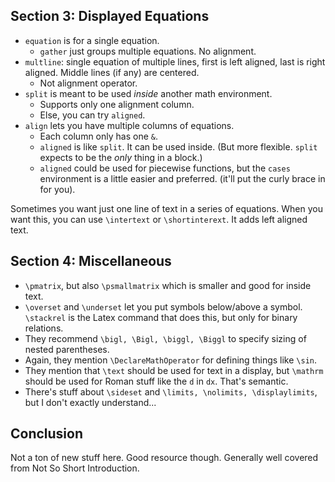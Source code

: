 ## Section 3: Displayed Equations

* `equation` is for a single equation.
    * `gather` just groups multiple equations. No alignment.
* `multline`: single equation of multiple lines, first is left aligned,
  last is right aligned. Middle lines (if any) are centered.
    * Not alignment operator.
* `split` is meant to be used *inside* another math environment.
    * Supports only one alignment column.
    * Else, you can try `aligned`.
* `align` lets you have multiple columns of equations.
    * Each column only has one `&`.
    * `aligned` is like `split`. It can be used inside. (But more
      flexible. `split` expects to be the *only* thing in a block.)
    * `aligned` could be used for piecewise functions, but the `cases`
      environment is a little easier and preferred. (it'll put the curly
      brace in for you).

Sometimes you want just one line of text in a series of equations. When
you want this, you can use `\intertext` or `\shortinterext`. It adds
left aligned text.

## Section 4: Miscellaneous

* `\pmatrix`, but also `\psmallmatrix` which is smaller and good for
  inside text.
* `\overset` and `\underset` let you put symbols below/above a symbol.
  `\stackrel` is the Latex command that does this, but only for binary
  relations.
* They recommend `\bigl, \Bigl, \biggl, \Biggl` to specify sizing of
  nested parentheses.
* Again, they mention `\DeclareMathOperator` for defining things like
  `\sin`.
* They mention that `\text` should be used for text in a display, but
  `\mathrm` should be used for Roman stuff like the `d` in `dx`. That's
  semantic.
* There's stuff about `\sideset` and `\limits, \nolimits,
  \displaylimits`, but I don't exactly understand...

## Conclusion

Not a ton of new stuff here. Good resource though. Generally well
covered from Not So Short Introduction.
